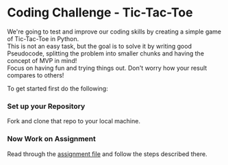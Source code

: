 # Coding Challenge - Tic-Tac-Toe

We're going to test and improve our coding skills by creating a simple game of Tic-Tac-Toe in Python.  
This is not an easy task, but the goal is to solve it by writing good Pseudocode, splitting the problem into smaller chunks and having the concept of MVP in mind!      
Focus on having fun and trying things out. Don't worry how your result compares to others!

To get started first do the following:
### Set up your Repository
Fork and clone that repo to your local machine.  

### Now Work on Assignment
Read through the [assignment file](Tic-Tac-Toe-assignment.md) and follow the steps described there. 



